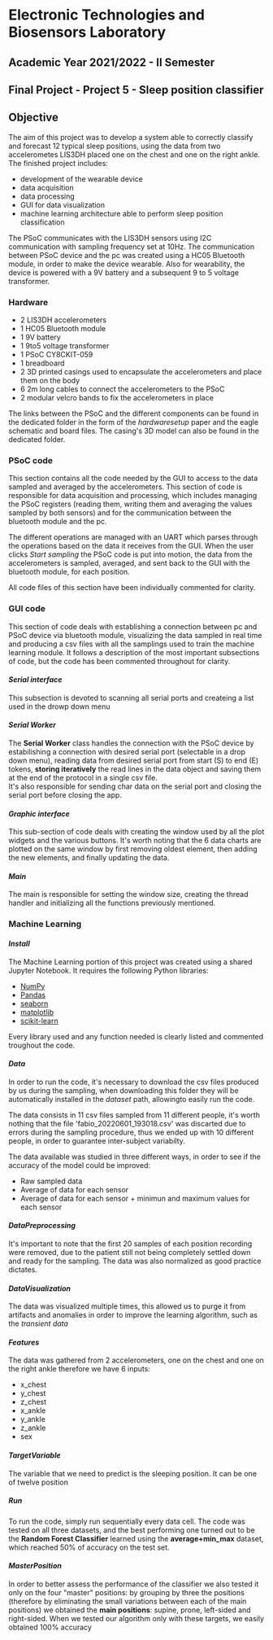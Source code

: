 # Electronic Technologies and Biosensors Laboratory

## Academic Year 2021/2022 - II Semester

## Final Project - Project 5 - Sleep position classifier
## Objective
The aim of this project was to develop a system able to correctly classify and forecast 12 typical sleep positions, using the data from two accelerometes LIS3DH placed one on the chest and one on the right ankle. 
The finished project includes: 
- development of the wearable device
- data acquisition
- data processing
- GUI for data visualization
- machine learning architecture able to perform sleep position classification

The PSoC communicates with the LIS3DH sensors using I2C communication with sampling frequency set at 10Hz. 
The communication between PSoC device and the pc was created using a HC05 Bluetooth module, in order to make the device wearable.
Also for wearability, the device is powered with a 9V battery and a subsequent 9 to 5 voltage transformer.
### Hardware
- 2 LIS3DH accelerometers
- 1 HC05 Bluetooth module
- 1 9V battery
- 1 9to5 voltage transformer
- 1 PSoC CY8CKIT-059 
- 1 breadboard
- 2 3D printed casings used to encapsulate the accelerometers and place them on the body
- 6 2m long cables to connect the accelerometers to the PSoC
- 2 modular velcro bands to fix the accelerometers in place 

The links between the PSoC and the different components can be found in the dedicated folder in the form of the $hardware setup$ paper and the eagle schematic and board files.
The casing's 3D model can also be found in the dedicated folder.

### PSoC code
This section contains all the code needed by the GUI to access to the data sampled and averaged by the accelerometers. 
This section of code is responsible for data acquisition and processing, which includes managing the PSoC registers (reading them, writing them and averaging the values sampled by both sensors) and for the communication between the bluetooth module and the pc. 

The different operations are managed with an UART which parses through the operations based on the data it receives from the GUI. 
When the user clicks $Start$ $sampling$ the PSoC code is put into motion, the data from the accelerometers is sampled, averaged, and sent back to the GUI with the bluetooth module, for each position.


All code files of this section have been individually commented for clarity.

### GUI code
This section of code deals with establishing a connection between pc and PSoC device via bluetooth module, visualizing the data sampled in real time and producing a csv files with all the samplings used to train the machine learning module. 
It follows a description of the most important subsections of code, but the code has been commented throughout for clarity.
#### $Serial$ $interface$
This subsection is devoted to scanning all serial ports and createing a list used in the drowp down menu
#### $Serial$ $Worker$
The **Serial Worker** class handles the connection with the PSoC device by estabilishing a connection with desired serial port (selectable in a drop down menu), reading data from desired serial port from start (S) to end (E) tokens, **storing iteratively** the read lines in the data object and saving them at the end of the protocol in a single csv file.  
It's also responsible for sending char data on the serial port and closing the serial port before closing the app.
#### $Graphic$ $interface$ 
This sub-section of code deals with creating the window used by all the plot widgets and the various buttons. 
It's worth noting that the 6 data charts are plotted on the same window by first removing oldest element, then adding the new elements, and finally updating the data.
#### $Main$
The main is responsible for setting the window size, creating the thread handler and initializing all the functions previously mentioned.

### Machine Learning
#### $Install$
The Machine Learning portion of this project was created using a shared Jupyter Notebook. It requires the following Python libraries:
- [NumPy](http://www.numpy.org/)
- [Pandas](http://pandas.pydata.org)
- [seaborn](https://seaborn.pydata.org/)
- [matplotlib](http://matplotlib.org/)
- [scikit-learn](http://scikit-learn.org/stable/)

Every library used and any function needed is clearly listed and commented troughout the code.

#### $Data$
In order to run the code, it's necessary to download the csv files produced by us during the sampling, when downloading this folder they will be automatically installed in the *dataset* path, allowingto easily run the code.

The data consists in 11 csv files sampled from 11 different people, it's worth nothing that the file 'fabio_20220601_193018.csv' was discarted 
due to errors during the sampling procedure, thus we ended up with 10 different people, in order to guarantee inter-subject variabilty.

The data available was studied in three different ways, in order to see if the accuracy of the model could be improved:
- Raw sampled data
- Average of data for each sensor
- Average of data for each sensor + minimun and maximum values for each sensor

#### $Data Preprocessing$
It's important to note that the first 20 samples of each position recording were removed, due to the patient still not being completely settled down and ready for the sampling. 
The data was also normalized as good practice dictates.

#### $Data Visualization$
The data was visualized multiple times, this allowed us to purge it from artifacts and anomalies in order to improve the learning algorithm, such as the *transient
data* 

#### $Features$
The data was gathered from 2 accelerometers, one on the chest and one on the right ankle therefore we have 6 inputs:
- x_chest
- y_chest
- z_chest
- x_ankle
- y_ankle
- z_ankle
- sex

#### $Target Variable$
The variable that we need to predict is the sleeping position. It can be one of twelve position

##### $Run$
To run the code, simply run sequentially every data cell. 
The code was tested on all three datasets, and the best performing one turned out to be the **Random Forest Classifier** learned using the **average+min_max** dataset, which reached 50% of accuracy on the test set.

#### $Master Position$
In order to better assess the performance of the classifier we also tested it only on the four "master" positions: by grouping by three the positions (therefore by eliminating the small variations between each of the main positions) we obtained the **main positions**: supine, prone, left-sided and right-sided. 
When we tested our algorithm only with these targets, we easily obtained 100% accuracy
